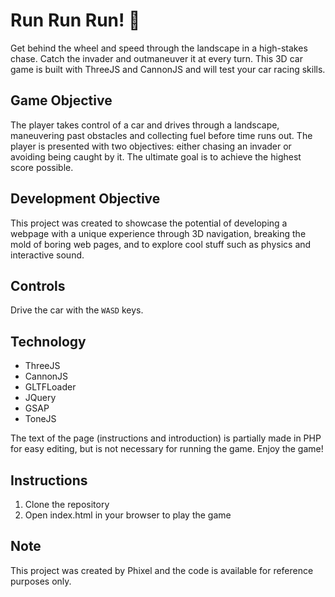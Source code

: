 # Run Run Run! 🚗

Get behind the wheel and speed through the landscape in a high-stakes chase. Catch the invader and outmaneuver it at every turn.
This 3D car game is built with ThreeJS and CannonJS and will test your car racing skills.

## Game Objective

The player takes control of a car and drives through a landscape, maneuvering past obstacles and collecting fuel before time runs out. The player is presented with two objectives: either chasing an invader or avoiding being caught by it. The ultimate goal is to achieve the highest score possible.

## Development Objective

This project was created to showcase the potential of developing a webpage with a unique experience through 3D navigation, breaking the mold of boring web pages, and to explore cool stuff such as physics and interactive sound.

## Controls

Drive the car with the `WASD` keys.

## Technology

- ThreeJS
- CannonJS
- GLTFLoader
- JQuery
- GSAP
- ToneJS

The text of the page (instructions and introduction) is partially made in PHP for easy editing, but is not necessary for running the game. Enjoy the game!

## Instructions

1. Clone the repository
2. Open index.html in your browser to play the game

## Note

This project was created by Phixel and the code is available for reference purposes only. 